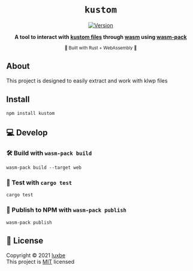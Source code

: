 <div align="center">
  <h1><code>kustom</code></h1>
  <p>
    <a href="https://www.npmjs.com/package/kustom" target="_blank">
      <img alt="Version" src="https://img.shields.io/npm/v/kustom.svg">
    </a>
  </p>

<strong>A tool to interact with <a href="https://kustom.rocks">kustom files</a> through <a href="https://webassembly.org/">wasm</a> using <a href="https://github.com/rustwasm/wasm-pack">wasm-pack</a></strong>

<sub>🦀 Built with Rust + WebAssembly 🦀</sub>

</div>

## About

This project is designed to easily extract and work with klwp files

## Install

```sh
npm install kustom
```

## 💻 Develop

### 🛠️ Build with `wasm-pack build`

```
wasm-pack build --target web
```

### 🔬 Test with `cargo test`

```
cargo test
```

### 🎁 Publish to NPM with `wasm-pack publish`

```
wasm-pack publish
```

## 📝 License

Copyright © 2021 [luxbe](https://github.com/luxbe)<br />
This project is [MIT](https://github.com/luxbe/kustom/blob/master/LICENSE) licensed
